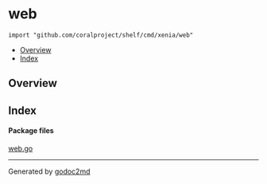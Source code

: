 

# web
`import "github.com/coralproject/shelf/cmd/xenia/web"`

* [Overview](#pkg-overview)
* [Index](#pkg-index)

## <a name="pkg-overview">Overview</a>



## <a name="pkg-index">Index</a>


#### <a name="pkg-files">Package files</a>
[web.go](/src/github.com/coralproject/shelf/cmd/xenia/web/web.go) 










- - -
Generated by [godoc2md](http://godoc.org/github.com/davecheney/godoc2md)
